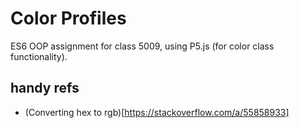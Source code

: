 # Color Profiles
ES6 OOP assignment for class 5009, using P5.js (for color class functionality).

## handy refs
- (Converting hex to rgb)[https://stackoverflow.com/a/55858933]
